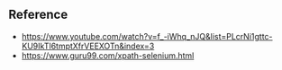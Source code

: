 ## Reference
- https://www.youtube.com/watch?v=f_-iWhq_nJQ&list=PLcrNi1gttc-KU9IkTl6tmptXfrVEEXOTn&index=3
- https://www.guru99.com/xpath-selenium.html